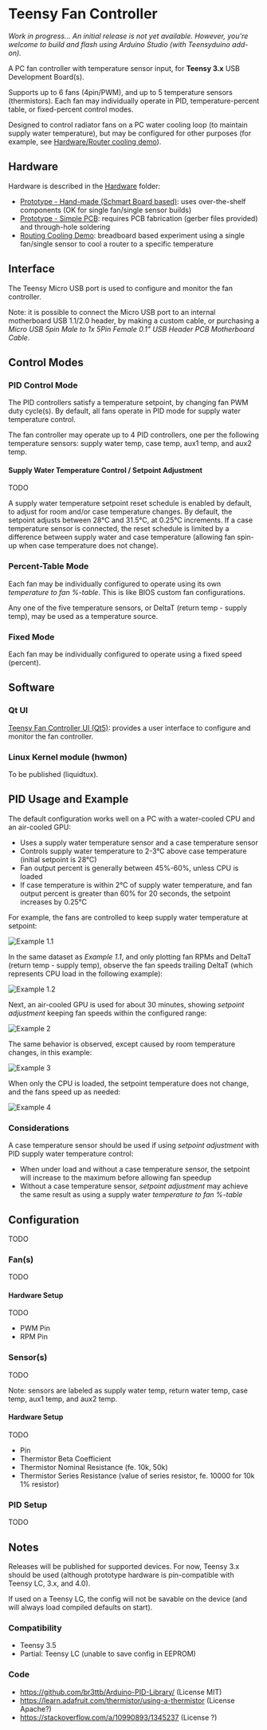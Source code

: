 # Teensy Fan Controller

*Work in progress... An initial release is not yet available. However, you're welcome to build and flash using Arduino Studio (with Teensyduino add-on).*

A PC fan controller with temperature sensor input, for **Teensy 3.x** USB Development Board(s).

Supports up to 6 fans (4pin/PWM), and up to 5 temperature sensors (thermistors). Each fan may individually operate in PID, temperature-percent table, or fixed-percent control modes.

Designed to control radiator fans on a PC water cooling loop (to maintain supply water temperature), but may be configured for other purposes (for example, see [Hardware/Router cooling demo][2]).

## Hardware

Hardware is described in the [Hardware][5] folder:

* [Prototype - Hand-made (Schmart Board based)][3]: uses over-the-shelf components (OK for single fan/single sensor builds)
* [Prototype - Simple PCB][4]: requires PCB fabrication (gerber files provided) and through-hole soldering
* [Routing Cooling Demo][2]: breadboard based experiment using a single fan/single sensor to cool a router to a specific temperature

## Interface

The Teensy Micro USB port is used to configure and monitor the fan controller.

Note: it is possible to connect the Micro USB port to an internal motherboard USB 1.1/2.0 header, by making a custom cable, or purchasing a *Micro USB 5pin Male to 1x 5Pin Female 0.1" USB Header PCB Motherboard Cable*.


## Control Modes

### PID Control Mode

The PID controllers satisfy a temperature setpoint, by changing fan PWM duty cycle(s).  By default, all fans operate in PID mode for supply water temperature control.

The fan controller may operate up to 4 PID controllers, one per the following temperature sensors: supply water temp, case temp, aux1 temp, and aux2 temp.


#### Supply Water Temperature Control / Setpoint Adjustment

TODO

A supply water temperature setpoint reset schedule is enabled by default, to adjust for room and/or case temperature changes. By default, the setpoint adjusts between 28°C and 31.5°C, at 0.25°C increments. If a case temperature sensor is connected, the reset schedule is limited by a difference between supply water and case temperature (allowing fan spin-up when case temperature does not change).

### Percent-Table Mode

Each fan may be individually configured to operate using its own *temperature to fan %-table*.  This is like BIOS custom fan configurations.

Any one of the five temperature sensors, or DeltaT (return temp - supply temp), may be used as a temperature source.


### Fixed Mode

Each fan may be individually configured to operate using a fixed speed (percent).


## Software

### Qt UI

[Teensy Fan Controller UI (Qt5)](https://github.com/mstrthealias/TFC-ui): provides a user interface to configure and monitor the fan controller.

### Linux Kernel module (hwmon)

To be published (liquidtux).


## PID Usage and Example

The default configuration works well on a PC with a water-cooled CPU and an air-cooled GPU:

- Uses a supply water temperature sensor and a case temperature sensor
- Controls supply water temperature to 2-3°C above case temperature (initial setpoint is 28°C)
- Fan output percent is generally between 45%-60%, unless CPU is loaded
- If case temperature is within 2°C of supply water temperature, and fan output percent is greater than 60% for 20 seconds, the setpoint increases by 0.25°C


For example, the fans are controlled to keep supply water temperature at setpoint:

![Example 1.1](doc/images/ex1.1.jpg?raw=true 'Example 1.1')


In the same dataset as *Example 1.1*, and only plotting fan RPMs and DeltaT (return temp - supply temp), observe the fan speeds trailing DeltaT (which represents CPU load in the following example):

![Example 1.2](doc/images/ex1.2.jpg?raw=true 'Example 1.2')


Next, an air-cooled GPU is used for about 30 minutes, showing *setpoint adjustment* keeping fan speeds within the configured range:

![Example 2](doc/images/ex2.jpg?raw=true 'Example 2')


The same behavior is observed, except caused by room temperature changes, in this example:

![Example 3](doc/images/ex3.jpg?raw=true 'Example 3')


When only the CPU is loaded, the setpoint temperature does not change, and the fans speed up as needed:

![Example 4](doc/images/ex4.jpg?raw=true 'Example 4')


### Considerations

A case temperature sensor should be used if using *setpoint adjustment* with PID supply water temperature control:

- When under load and without a case temperature sensor, the setpoint will increase to the maximum before allowing fan speedup
- Without a case temperature sensor, *setpoint adjustment* may achieve the same result as using a supply water *temperature to fan %-table*


## Configuration
TODO


### Fan(s)
TODO

#### Hardware Setup
TODO
- PWM Pin
- RPM Pin

### Sensor(s)
TODO

Note: sensors are labeled as supply water temp, return water temp, case temp, aux1 temp, and aux2 temp.

#### Hardware Setup
TODO
- Pin
- Thermistor Beta Coefficient
- Thermistor Nominal Resistance (fe. 10k, 50k)
- Thermistor Series Resistance (value of series resistor, fe. 10000 for 10k 1% resistor)

### PID Setup
TODO




## Notes

Releases will be published for supported devices. For now, Teensy 3.x should be used (although prototype hardware is pin-compatible with Teensy LC, 3.x, and 4.0).

If used on a Teensy LC, the config will not be savable on the device (and will always load compiled defaults on start).


### Compatibility

- Teensy 3.5
- Partial: Teensy LC (unable to save config in EEPROM)


### Code
- https://github.com/br3ttb/Arduino-PID-Library/ (License MIT)
- https://learn.adafruit.com/thermistor/using-a-thermistor (License Apache?)
- https://stackoverflow.com/a/10990893/1345237 (License ?)




[2]: Hardware/Router%20cooling%20demo/
[3]: Hardware/Schmart%20Board/
[4]: Hardware/Simple/
[5]: Hardware/
